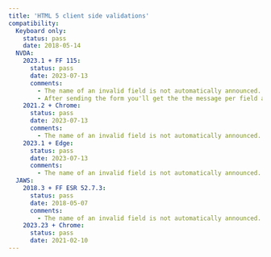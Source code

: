```yaml
---
title: 'HTML 5 client side validations'
compatibility:
  Keyboard only:
    status: pass
    date: 2018-05-14
  NVDA:
    2023.1 + FF 115:
      status: pass
      date: 2023-07-13
      comments:
        - The name of an invalid field is not automatically announced. This is nasty, but the user can find this information manually.
        - After sending the form you'll get the the message per field at the first time when it is focused.
    2021.2 + Chrome:
      status: pass
      date: 2023-07-13
      comments:
        - The name of an invalid field is not automatically announced. This is nasty, but the user can find this information manually. After sending the form you'll get the the message per field at the first time when it is focused.
    2023.1 + Edge:
      status: pass
      date: 2023-07-13
      comments:
        - The name of an invalid field is not automatically announced. This is nasty, but the user can find this information manually. After sending the form you'll get the the message per field at the first time when it is focused.
  JAWS:
    2018.3 + FF ESR 52.7.3:
      status: pass
      date: 2018-05-07
      comments:
        - The name of an invalid field is not automatically announced. This is nasty, but the user can find this information manually.
    2023.23 + Chrome:
      status: pass
      date: 2021-02-10
---
```

